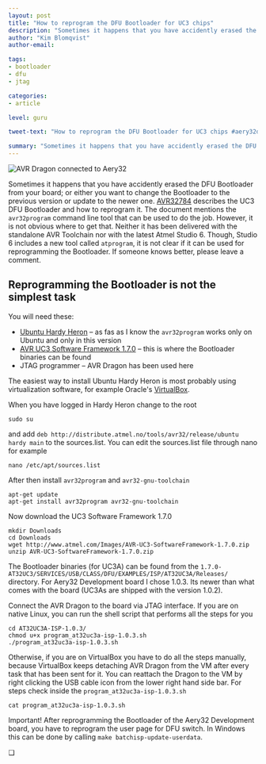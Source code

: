 ```yaml
---
layout: post
title: "How to reprogram the DFU Bootloader for UC3 chips"
description: "Sometimes it happens that you have accidently erased the DFU Bootloader from your board. This is how to get it back."
author: "Kim Blomqvist"
author-email:

tags:
- bootloader
- dfu
- jtag

categories:
- article

level: guru

tweet-text: "How to reprogram the DFU Bootloader for UC3 chips #aery32devzone"

summary: "Sometimes it happens that you have accidently erased the DFU Bootloader from your board; or either you want to change the Bootloader to the previous version or update to the newer one. This article describes how to do that"
---
```


<img class="pull-right" itemprop="image" src="http://devzone.aery32.com/images/reprogramming_bootloader_of_aery32.png" alt="AVR Dragon connected to Aery32">

Sometimes it happens that you have accidently erased the DFU Bootloader from your board; or either you want to change the Bootloader to the previous version or update to the newer one. [AVR32784](http://www.atmel.com/Images/doc7745.pdf) describes the UC3 DFU Bootloader and how to reprogram it. The document mentions the `avr32program` command line tool that can be used to do the job. However, it is not obvious where to get that. Neither it has been delivered with the standalone AVR Toolchain nor with the latest Atmel Studio 6. Though, Studio 6 includes a new tool called `atprogram`, it is not clear if it can be used for reprogramming the Bootloader. If someone knows better, please leave a comment.

## Reprogramming the Bootloader is not the simplest task

You will need these:

- [Ubuntu Hardy Heron](http://releases.ubuntu.com/8.04/) &ndash; as fas as I know the `avr32program` works only on Ubuntu and only in this version
- [AVR UC3 Software Framework 1.7.0](http://www.atmel.com/Images/AVR-UC3-SoftwareFramework-1.7.0.zip) &ndash; this is where the Bootloader binaries can be found
- JTAG programmer &ndash; AVR Dragon has been used here

The easiest way to install Ubuntu Hardy Heron is most probably using virtualization software, for example Oracle's [VirtualBox](https://www.virtualbox.org/).

When you have logged in Hardy Heron change to the root

	sudo su

and add `deb http://distribute.atmel.no/tools/avr32/release/ubuntu hardy main` to the sources.list. You can edit the sources.list file through nano for example

	nano /etc/apt/sources.list

After then install `avr32program` and `avr32-gnu-toolchain`

	apt-get update
	apt-get install avr32program avr32-gnu-toolchain

Now download the UC3 Software Framework 1.7.0

	mkdir Downloads
	cd Downloads
	wget http://www.atmel.com/Images/AVR-UC3-SoftwareFramework-1.7.0.zip
	unzip AVR-UC3-SoftwareFramework-1.7.0.zip

The Bootloader binaries (for UC3A) can be found from the `1.7.0-AT32UC3/SERVICES/USB/CLASS/DFU/EXAMPLES/ISP/AT32UC3A/Releases/` directory. For Aery32 Development board I chose 1.0.3. Its newer than what comes with the board (UC3As are shipped with the version 1.0.2).

Connect the AVR Dragon to the board via JTAG interface. If you are on native Linux, you can run the shell script that performs all the steps for you

	cd AT32UC3A-ISP-1.0.3/
	chmod u+x program_at32uc3a-isp-1.0.3.sh
	./program_at32uc3a-isp-1.0.3.sh

Otherwise, if you are on VirtualBox you have to do all the steps manually, because VirtualBox keeps detaching AVR Dragon from the VM after every task that has been sent for it. You can reattach the Dragon to the VM by right clicking the USB cable icon from the lower right hand side bar. For steps check inside the `program_at32uc3a-isp-1.0.3.sh`

	cat program_at32uc3a-isp-1.0.3.sh

<span class="label label-important">Important!</span> After reprogramming the Bootloader of the Aery32 Development board, you have to reprogram the user page for DFU switch. In Windows this can be done by calling `make batchisp-update-userdata`.

&#10065;
